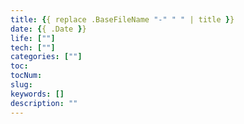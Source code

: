```yaml
---
title: {{ replace .BaseFileName "-" " " | title }}
date: {{ .Date }}
life: [""]
tech: [""]
categories: [""]
toc: 
tocNum: 
slug: 
keywords: []
description: ""
---
```


